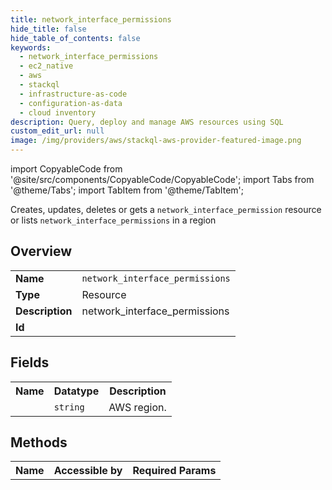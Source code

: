 ```yaml
---
title: network_interface_permissions
hide_title: false
hide_table_of_contents: false
keywords:
  - network_interface_permissions
  - ec2_native
  - aws
  - stackql
  - infrastructure-as-code
  - configuration-as-data
  - cloud inventory
description: Query, deploy and manage AWS resources using SQL
custom_edit_url: null
image: /img/providers/aws/stackql-aws-provider-featured-image.png
---
```


import CopyableCode from '@site/src/components/CopyableCode/CopyableCode';
import Tabs from '@theme/Tabs';
import TabItem from '@theme/TabItem';

Creates, updates, deletes or gets a <code>network_interface_permission</code> resource or lists <code>network_interface_permissions</code> in a region

## Overview
<table><tbody>
<tr><td><b>Name</b></td><td><code>network_interface_permissions</code></td></tr>
<tr><td><b>Type</b></td><td>Resource</td></tr>
<tr><td><b>Description</b></td><td>network_interface_permissions</td></tr>
<tr><td><b>Id</b></td><td><CopyableCode code="aws.ec2_native.network_interface_permissions" /></td></tr>
</tbody></table>

## Fields
<table><tbody><tr><th>Name</th><th>Datatype</th><th>Description</th></tr><tr><td><CopyableCode code="region" /></td><td><code>string</code></td><td>AWS region.</td></tr>
</tbody></table>

## Methods

<table><tbody>
  <tr>
    <th>Name</th>
    <th>Accessible by</th>
    <th>Required Params</th>
  </tr>
</tbody></table>






